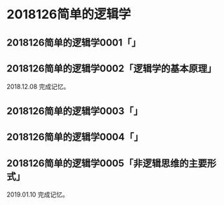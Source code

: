 # 2018126简单的逻辑学

## 2018126简单的逻辑学0001「」


## 2018126简单的逻辑学0002「逻辑学的基本原理」
2018.12.08 完成记忆。



## 2018126简单的逻辑学0003「」


## 2018126简单的逻辑学0004「」


## 2018126简单的逻辑学0005「非逻辑思维的主要形式」
2019.01.10 完成记忆。